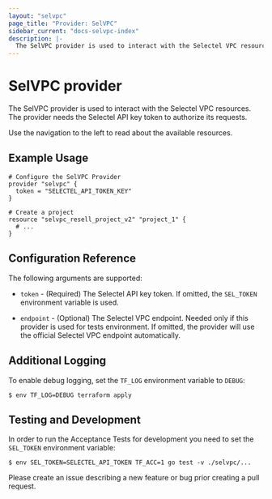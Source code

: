```yaml
---
layout: "selvpc"
page_title: "Provider: SelVPC"
sidebar_current: "docs-selvpc-index"
description: |-
  The SelVPC provider is used to interact with the Selectel VPC resources. The provider needs the Selectel API key token to authorize its requests.
---
```


# SelVPC provider

The SelVPC provider is used to interact with the Selectel VPC resources. The provider
needs the Selectel API key token to authorize its requests.

Use the navigation to the left to read about the available resources.

## Example Usage

```hcl
# Configure the SelVPC Provider
provider "selvpc" {
  token = "SELECTEL_API_TOKEN_KEY"
}

# Create a project
resource "selvpc_resell_project_v2" "project_1" {
  # ...
}
```

## Configuration Reference

The following arguments are supported:

* `token` - (Required) The Selectel API key token. If omitted, the `SEL_TOKEN`
  environment variable is used.

* `endpoint` - (Optional) The Selectel VPC endpoint. Needed only if this provider
  is used for tests environment. If omitted, the provider will use the official
  Selectel VPC endpoint automatically.

## Additional Logging

To enable debug logging, set the `TF_LOG` environment variable to `DEBUG`:

```shell
$ env TF_LOG=DEBUG terraform apply
```

## Testing and Development

In order to run the Acceptance Tests for development you need to set
the `SEL_TOKEN` environment variable:

```shell
$ env SEL_TOKEN=SELECTEL_API_TOKEN TF_ACC=1 go test -v ./selvpc/...
```

Please create an issue describing a new feature or bug prior creating a pull
request.
